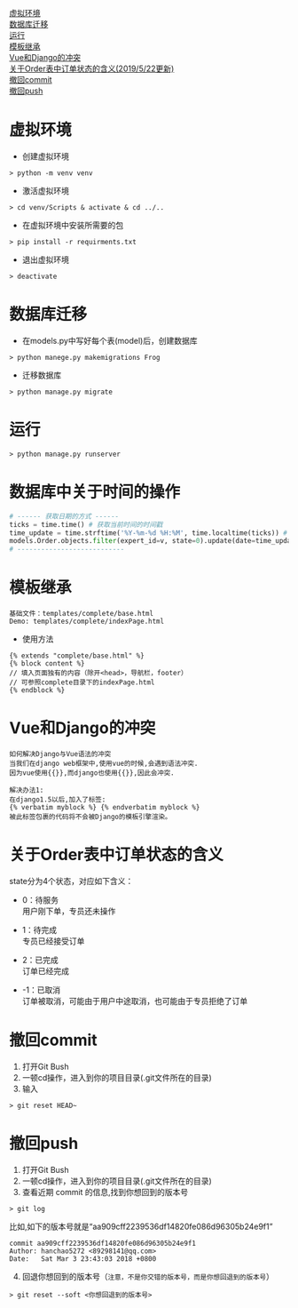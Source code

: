 [虚拟环境](#虚拟环境)  
[数据库迁移](#数据库迁移)  
[运行](#运行)  
[模板继承](#模板继承)  
[Vue和Django的冲突](#Vue和Django的冲突)    
[关于Order表中订单状态的含义(2019/5/22更新)](#关于Order表中订单状态的含义)  
[撤回commit](#撤回commit)  
[撤回push](#撤回push)

# 虚拟环境
- 创建虚拟环境
~~~
> python -m venv venv
~~~

- 激活虚拟环境
~~~
> cd venv/Scripts & activate & cd ../..
~~~

- 在虚拟环境中安装所需要的包
~~~
> pip install -r requirments.txt
~~~

- 退出虚拟环境
~~~
> deactivate
~~~

# 数据库迁移
- 在models.py中写好每个表(model)后，创建数据库
```
> python manege.py makemigrations Frog
```
- 迁移数据库
```angular2
> python manage.py migrate
```

# 运行
~~~
> python manage.py runserver
~~~

# 数据库中关于时间的操作
```python
# ------ 获取日期的方式 ------
ticks = time.time() # 获取当前时间的时间戳
time_update = time.strftime('%Y-%m-%d %H:%M', time.localtime(ticks)) # 将时间戳格式化成%Y-%m-%d %H:%M的形式
models.Order.objects.filter(expert_id=v, state=0).update(date=time_update) # 数据库中修改时间（增加信息的时候同理）
# ---------------------------
```



# 模板继承

```
基础文件：templates/complete/base.html
Demo: templates/complete/indexPage.html
```

- 使用方法

```
{% extends "complete/base.html" %}
{% block content %}  
// 填入页面独有的内容（除开<head>，导航栏，footer）
// 可参照complete目录下的indexPage.html
{% endblock %}
```



# Vue和Django的冲突

```
如何解决Django与Vue语法的冲突
当我们在django web框架中,使用vue的时候,会遇到语法冲突.
因为vue使用{{}},而django也使用{{}},因此会冲突.

解决办法1:
在django1.5以后,加入了标签:
{% verbatim myblock %} {% endverbatim myblock %}
被此标签包裹的代码将不会被Django的模板引擎渲染。
```

# 关于Order表中订单状态的含义

state分为4个状态，对应如下含义：
- 0：待服务  
用户刚下单，专员还未操作  

- 1：待完成  
专员已经接受订单  

- 2：已完成  
订单已经完成  

- -1：已取消  
订单被取消，可能由于用户中途取消，也可能由于专员拒绝了订单  

# 撤回commit  
1. 打开Git Bush  
2. 一顿cd操作，进入到你的项目目录(.git文件所在的目录)  
3. 输入  
```
> git reset HEAD~ 
```

# 撤回push  
1. 打开Git Bush  
2. 一顿cd操作，进入到你的项目目录(.git文件所在的目录)  
3. 查看近期 commit 的信息,找到你想回到的版本号
```
> git log
```  
比如,如下的版本号就是“aa909cff2239536df14820fe086d96305b24e9f1”
```
commit aa909cff2239536df14820fe086d96305b24e9f1
Author: hanchao5272 <89298141@qq.com>
Date:   Sat Mar 3 23:43:03 2018 +0800
```
4. 回退你想回到的版本号（`注意，不是你交错的版本号，而是你想回退到的版本号`）
```
> git reset --soft <你想回退到的版本号>
```




